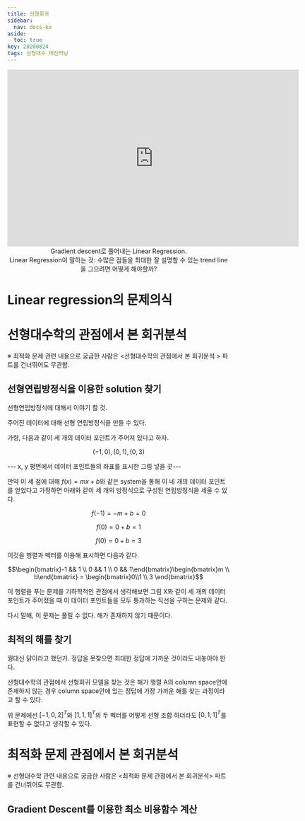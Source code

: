 ```yaml
---
title: 선형회귀
sidebar:
  nav: docs-ko
aside:
  toc: true
key: 20200824
tags: 선형대수 머신러닝
---
```



<center>
  <iframe width = "660" height = "400" frameborder = "0" src="https://angeloyeo.github.io/p5/2020-08-24-linear_regression/"></iframe>
  <br>
  Gradient descent로 풀어내는 Linear Regression.
  <br>
  Linear Regression이 말하는 것: 수많은 점들을 최대한 잘 설명할 수 있는 trend line을 그으려면 어떻게 해야할까?
</center>


# Linear regression의 문제의식

# 선형대수학의 관점에서 본 회귀분석

※ 최적화 문제 관련 내용으로 궁금한 사람은 $\lt$선형대수학의 관점에서 본 회귀분석 $\gt$ 파트를 건너뛰어도 무관함.

## 선형연립방정식을 이용한 solution 찾기

선형연립방정식에 대해서 이야기 할 것.

주어진 데이터에 대해 선형 연립방정식을 만들 수 있다.

가령, 다음과 같이 세 개의 데이터 포인트가 주어져 있다고 하자.

$$(-1, 0), (0, 1), (0, 3)$$

--- x, y 평면에서 데이터 포인트들의 좌표를 표시한 그림 넣을 곳---

만약 이 세 점에 대해 $f(x) = mx+b$와 같은 system을 통해 이 네 개의 데이터 포인트를 얻었다고 가정하면  아래와 같이 세 개의 방정식으로 구성된 연립방정식을 세울 수 있다.

$$f(-1) = -m + b = 0$$

$$f(0) = 0 + b = 1$$

$$f(0) = 0 + b = 3$$

이것을 행렬과 벡터를 이용해 표시하면 다음과 같다.

$$\begin{bmatrix}-1 && 1 \\ 0 && 1 \\ 0 && 1\end{bmatrix}\begin{bmatrix}m \\ b\end{bmatrix} = \begin{bmatrix}0\\1 \\ 3 \end{bmatrix}$$

이 행렬을 푸는 문제를 기하학적인 관점에서 생각해보면 그림 X와 같이 세 개의 데이터 포인트가 주어졌을 때 이 데이터 포인트들을 모두 통과하는 직선을 구하는 문제와 같다. 

다시 말해, 이 문제는 풀릴 수 없다. 해가 존재하지 않기 때문이다.

## 최적의 해를 찾기

꿩대신 닭이라고 했던가. 정답을 못찾으면 최대한 정답에 가까운 것이라도 내놓아야 한다.

선형대수학의 관점에서 선형회귀 모델을 찾는 것은 해가 행렬 A의 column space안에 존재하지 않는 경우 column space안에 있는 정답에 가장 가까운 해를 찾는 과정이라고 할 수 있다.

위 문제에선 $[-1, 0, 2]^T$와 $[1, 1, 1]^T$의 두 벡터를 어떻게 선형 조합 하더라도 $[0, 1, 1]^T$를 표현할 수 없다고 생각할 수 있다.

# 최적화 문제 관점에서 본 회귀분석

※ 선형대수학 관련 내용으로 궁금한 사람은 $\lt$최적화 문제 관점에서 본 회귀분석$\gt$ 파트를 건너뛰어도 무관함.

## Gradient Descent를 이용한 최소 비용함수 계산
